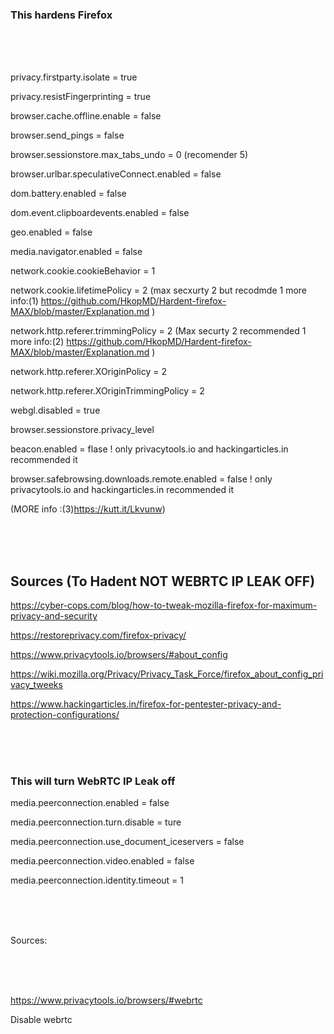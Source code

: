 

### This hardens Firefox

<br>
<br>
<br>








privacy.firstparty.isolate  = true

privacy.resistFingerprinting = true

browser.cache.offline.enable = false

browser.send_pings = false

browser.sessionstore.max_tabs_undo = 0  (recomender 5)

browser.urlbar.speculativeConnect.enabled = false

dom.battery.enabled = false

dom.event.clipboardevents.enabled = false

geo.enabled = false

media.navigator.enabled = false

network.cookie.cookieBehavior = 1

network.cookie.lifetimePolicy = 2  (max secxurty 2 but recodmde 1 more info:(1) https://github.com/HkopMD/Hardent-firefox-MAX/blob/master/Explanation.md )
 	


network.http.referer.trimmingPolicy = 2 (Max securty 2 recommended 1 more info:(2) https://github.com/HkopMD/Hardent-firefox-MAX/blob/master/Explanation.md  )


network.http.referer.XOriginPolicy = 2



network.http.referer.XOriginTrimmingPolicy = 2 


webgl.disabled = true

browser.sessionstore.privacy_level

beacon.enabled = flase ! only privacytools.io and hackingarticles.in recommended it 

browser.safebrowsing.downloads.remote.enabled = false ! only privacytools.io and hackingarticles.in recommended it 

(MORE info :(3)https://kutt.it/Lkvunw)

<br>
<br>
<br>

## Sources (To Hadent NOT WEBRTC IP LEAK OFF) 

https://cyber-cops.com/blog/how-to-tweak-mozilla-firefox-for-maximum-privacy-and-security

https://restoreprivacy.com/firefox-privacy/

https://www.privacytools.io/browsers/#about_config

https://wiki.mozilla.org/Privacy/Privacy_Task_Force/firefox_about_config_privacy_tweeks

https://www.hackingarticles.in/firefox-for-pentester-privacy-and-protection-configurations/


<br>
<br>
<br>


### This will turn WebRTC IP Leak off 





media.peerconnection.enabled = false



media.peerconnection.turn.disable = ture



media.peerconnection.use_document_iceservers = false 



media.peerconnection.video.enabled = false



media.peerconnection.identity.timeout = 1

<br>
<br>
<br>

Sources: 



<br>

<br>

<br>



https://www.privacytools.io/browsers/#webrtc



Disable webrtc



